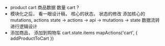 - product   cart
  商品数据
  数量
  cart ?
- 模块化之后， 看一眼设计稿，
  核心的状态， 状态的修改
  添加核心的mutations,
  actions
  state -> actions -> api -> mutations -> state
  数据流转进行逻辑设计
- 添加商品， 添加到购物车
  cart.state.items
  mapActions('cart', {
    addProductToCart
  })